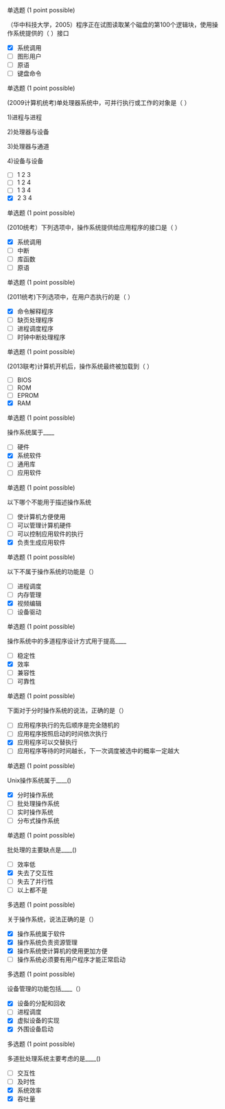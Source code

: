  单选题 (1 point possible)

（华中科技大学，2005）程序正在试图读取某个磁盘的第100个逻辑块，使用操作系统提供的（ ）接口
- [x] 系统调用
- [ ] 图形用户
- [ ] 原语
- [ ] 键盘命令

单选题 (1 point possible)

(2009计算机统考)单处理器系统中，可并行执行或工作的对象是（ ）

1)进程与进程

2)处理器与设备

3)处理器与通道

4)设备与设备
- [ ] 1 2 3
- [ ] 1 2 4
- [ ] 1 3 4
- [x] 2 3 4

单选题 (1 point possible)

(2010统考）下列选项中，操作系统提供给应用程序的接口是（ ）
- [x] 系统调用
- [ ] 中断
- [ ] 库函数
- [ ] 原语

单选题 (1 point possible)

(2011统考)下列选项中，在用户态执行的是（ ）
- [x] 命令解释程序
- [ ] 缺页处理程序
- [ ] 进程调度程序
- [ ] 时钟中断处理程序

单选题 (1 point possible)

(2013联考)计算机开机后，操作系统最终被加载到（ ）
- [ ] BIOS
- [ ] ROM
- [ ] EPROM
- [x] RAM

单选题 (1 point possible)

操作系统属于____
- [ ] 硬件
- [x] 系统软件
- [ ] 通用库
- [ ] 应用软件

单选题 (1 point possible)

以下哪个不能用于描述操作系统
- [ ] 使计算机方便使用
- [ ] 可以管理计算机硬件
- [ ] 可以控制应用软件的执行
- [x] 负责生成应用软件

单选题 (1 point possible)

以下不属于操作系统的功能是（）
- [ ] 进程调度
- [ ] 内存管理
- [x] 视频编辑
- [ ] 设备驱动

单选题 (1 point possible)

操作系统中的多道程序设计方式用于提高____
- [ ] 稳定性
- [x] 效率
- [ ] 兼容性
- [ ] 可靠性

单选题 (1 point possible)

下面对于分时操作系统的说法，正确的是（）
- [ ] 应用程序执行的先后顺序是完全随机的
- [ ] 应用程序按照启动的时间依次执行
- [x] 应用程序可以交替执行
- [ ] 应用程序等待的时间越长，下一次调度被选中的概率一定越大

单选题 (1 point possible)

Unix操作系统属于____()
- [x] 分时操作系统
- [ ] 批处理操作系统
- [ ] 实时操作系统
- [ ] 分布式操作系统

单选题 (1 point possible)

批处理的主要缺点是____()
- [ ] 效率低
- [x] 失去了交互性
- [ ] 失去了并行性
- [ ] 以上都不是

多选题 (1 point possible)

关于操作系统，说法正确的是（）
- [x] 操作系统属于软件
- [x] 操作系统负责资源管理
- [x] 操作系统使计算机的使用更加方便
- [ ] 操作系统必须要有用户程序才能正常启动

多选题 (1 point possible)

设备管理的功能包括____（）
- [x] 设备的分配和回收
- [ ] 进程调度
- [x] 虚拟设备的实现
- [x] 外围设备启动

多选题 (1 point possible)

多道批处理系统主要考虑的是____()
- [ ] 交互性
- [ ] 及时性
- [x] 系统效率
- [x] 吞吐量
